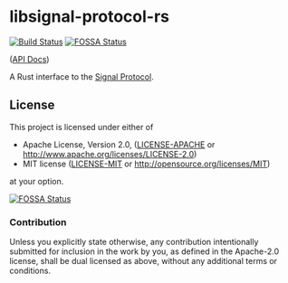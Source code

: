 # libsignal-protocol-rs

[![Build Status](https://travis-ci.com/Michael-F-Bryan/libsignal-protocol-rs.svg?branch=master)](https://travis-ci.com/Michael-F-Bryan/libsignal-protocol-rs)
[![FOSSA Status](https://app.fossa.io/api/projects/git%2Bgithub.com%2FMichael-F-Bryan%2Flibsignal-protocol-rs.svg?type=shield)](https://app.fossa.io/projects/git%2Bgithub.com%2FMichael-F-Bryan%2Flibsignal-protocol-rs?ref=badge_shield)

([API Docs])

A Rust interface to the [Signal Protocol][upstream].

## License

This project is licensed under either of

 * Apache License, Version 2.0, ([LICENSE-APACHE](LICENSE-APACHE) or
   http://www.apache.org/licenses/LICENSE-2.0)
 * MIT license ([LICENSE-MIT](LICENSE-MIT) or
   http://opensource.org/licenses/MIT)

at your option.


[![FOSSA Status](https://app.fossa.io/api/projects/git%2Bgithub.com%2FMichael-F-Bryan%2Flibsignal-protocol-rs.svg?type=large)](https://app.fossa.io/projects/git%2Bgithub.com%2FMichael-F-Bryan%2Flibsignal-protocol-rs?ref=badge_large)

### Contribution

Unless you explicitly state otherwise, any contribution intentionally
submitted for inclusion in the work by you, as defined in the Apache-2.0
license, shall be dual licensed as above, without any additional terms or
conditions.

[API Docs]: https://michael-f-bryan.github.io/libsignal-protocol-rs
[upstream]: https://github.com/signalapp/libsignal-protocol-c
